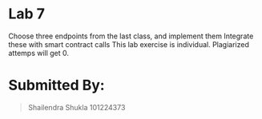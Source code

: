 # Lab 7

Choose three endpoints from the last class, and implement them 
Integrate these with smart contract calls 
This lab exercise is individual. Plagiarized attemps will get 0.

# Submitted By:
> Shailendra Shukla
> 101224373
